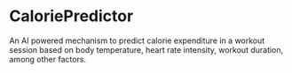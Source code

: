 # CaloriePredictor
An AI powered mechanism to predict calorie expenditure in a workout session based on body temperature, heart rate intensity, workout duration, among other factors.
